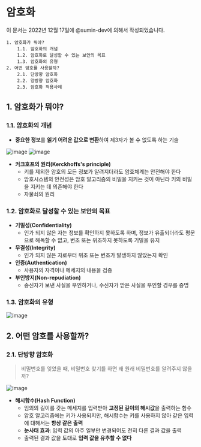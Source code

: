 # 암호화

이 문서는 2022년 12월 17일에 @sumin-dev에 의해서 작성되었습니다.

```
1. 암호화가 뭐야?
    1.1. 암호화의 개념
    1.2. 암호화로 달성할 수 있는 보안의 목표
    1.3. 암호화의 유형
2. 어떤 암호를 사용할까?
    2.1. 단방향 암호화
    2.2. 양방향 암호화
    2.3. 암호화 적용사례
```

## 1. 암호화가 뭐야?
### 1.1. 암호화의 개념
- **중요한 정보**를 **읽기 어려운 값으로 변환**하여 제3자가 볼 수 없도록 하는 기술

![image](https://user-images.githubusercontent.com/109029407/208230942-f35b37fd-6de5-4905-bc77-f249b20cb275.png)
![image](https://user-images.githubusercontent.com/109029407/208230959-0a5ab87c-7aae-4125-92a4-37939b36fc7b.png)

- **커크호프의 원리(Kerckhoffs's principle)**
    - 키를 제외한 암호의 모든 정보가 알려지더라도 암호체계는 안전해야 한다
    - 암호시스템의 안전성은 암호 알고리즘의 비밀을 지키는 것이 아닌라 키의 비밀을 지키는 데 의존해야 한다
    - 자물쇠의 원리

### 1.2. 암호화로 달성할 수 있는 보안의 목표
- **기밀성(Confidentiality)** 
    - 인가 되지 않은 자는 정보를 확인하지 못하도록 하며, 정보가 유출되더라도 평문으로 해독할 수 없고, 변조 또는 위조하지 못하도록 기밀을 유지
- **무결성(Integrity)**
    - 인가 되지 않은 자로부터 위조 또는 변조가 발생하지 않았는지 확인
- **인증(Authentication)**
    - 사용자의 자격이나 메세지의 내용을 검증
- **부인방지(Non-repudiation)**
    - 송신자가 보낸 사실을 부인하거나, 수신자가 받은 사실을 부인할 경우를 증명

### 1.3. 암호화의 유형
![image](https://user-images.githubusercontent.com/109029407/208232019-0b116226-6c9e-4e32-999d-322f6bbb51a1.png)

## 2. 어떤 암호를 사용할까?
### 2.1. 단방향 암호화
> 비밀번호를 잊었을 때, 비밀번호 찾기를 하면 왜 원래 비밀번호를 알려주지 않을까?

![image](https://user-images.githubusercontent.com/109029407/208232355-2b85d8e8-9f30-4ae0-8f61-5e5da0d62dd3.png)

- **해시함수(Hash Function)**
    - 임의의 길이를 갖는 메세지를 입력받아 **고정된 길이의 해시값**을 출력하는 함수
    - 암호 알고리즘에는 키가 사용되지만, 해시함수는 키를 사용하지 않아 같은 입력에 대해서는 **항상 같은 출력**
    - **눈사태 효과**: 입력 값의 아주 일부만 변경되어도 전혀 다른 결과 값을 출력
    - 출력된 결과 값을 토대로 **입력 값을 유추할 수 없다**


